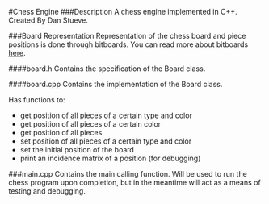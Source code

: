 #Chess Engine
###Description
A chess engine implemented in C++.
Created By Dan Stueve.

###Board Representation
Representation of the chess board and piece positions is done through bitboards. You can read more about bitboards
[here](https://chessprogramming.wikispaces.com/Board+Representation).

####board.h
Contains the specification of the Board class.

####board.cpp
Contains the implementation of the Board class.

Has functions to:

* get position of all pieces of a certain type and color
* get position of all pieces of a certain color
* get position of all pieces
* set position of all pieces of a certain type and color
* set the initial position of the board
* print an incidence matrix of a position (for debugging)

###main.cpp
Contains the main calling function. Will be used to run the chess
program upon completion, but in the meantime will act as a means of
	testing and debugging.